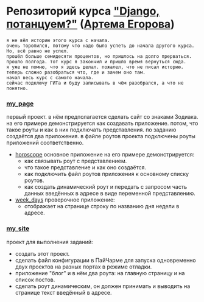 # Репозиторий курса ["Django, потанцуем?"](https://stepik.org/course/114288/info) ([Артема Егорова](https://stepik.org/users/4877629/teach))

    я не вёл историю этого курса с начала. 
    очень торопился, потому что надо было успеть до начала другого курса. 
    Но, всё равно не успел. 
    прошёл больше семидесяти процентов, но пришлось на долго прерваться. 
    прошло полгода. тот курс я закончил и пришло время вернуться сюда.
    я уже не помню, что я здесь делал. пожалел, что не писал историю. 
    теперь сложно разобраться что, где и зачем оно там. 
    начал весь курс с самого начала. 
    сейчас подключу ГИТа и буду записывать в чём разобрался, а что не понятно.

### [my_page](my_page)
первый проект. в нём предполагается сделать сайт со знаками Зодиака. 
на его примере демонстрируется как создавать приложение. потом, что такое роуты и как в них подключать представления.
по заданию создаётся два приложения. в файле роутов проекта подключены роуты приложений соответственно. 
- [horoscope](my_page%2Fhoroscope) основное приложение на его примере демонстрируется:
  - как связывать роут с представлением. 
  - что такое представление и как оно создаётся. 
  - как подключить файл роутов приложения к основному списку роутов.
  - как создать динамический роут и передать с запросом часть данных введённых в адресе в виде переменной представлению.
- [week_days](my_page%2Fweek_days) проверочное приложение:
  - отображает на странице строку по названию дня недели в адресе.

### [my_site](my_site) 
проект для выполнения заданий:
- создать этот проект.
- сделать файл конфигурации в ПайЧарме для запуска одновременно двух проектов на разных портах в режиме отладки. 
- приложение "блог" и в нём два роута: на главную страницу и на список постов.
- сделать роут динамическим, он должен принимать и выводить на странице текст введённый в адресе.